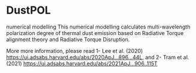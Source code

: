 # DustPOL
numerical modelling
This numerical modelling calculates multi-wavelength polarization degree of thermal dust emission 
based on Radiative Torque alignment theory and Radiative Torque Disruption.

More more information, please read 
1- Lee et al. (2020) https://ui.adsabs.harvard.edu/abs/2020ApJ...896...44L, and
2- Tram et al. (2021) https://ui.adsabs.harvard.edu/abs/2021ApJ...906..115T
